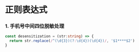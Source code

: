 # 正则表达式

### 1. 手机号中间四位脱敏处理
```typescript
const desensitization = (str:string) => {
  return str.replace(/^(\d{3})(?:\d{4})(\d{4})/, '$1****$2')
}
```
